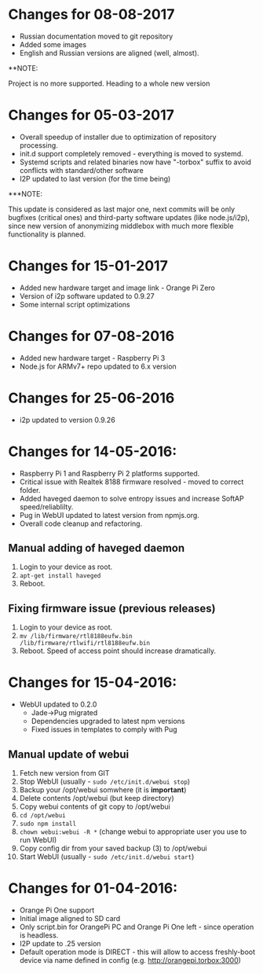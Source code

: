 # Changes for 08-08-2017

* Russian documentation moved to git repository
* Added some images
* English and Russian versions are aligned (well, almost).

**NOTE:

Project is no more supported. Heading to a whole new version

# Changes for 05-03-2017

* Overall speedup of installer due to optimization of repository processing.
* init.d support completely removed - everything is moved to systemd.
* Systemd scripts and related binaries now have "-torbox" suffix to avoid conflicts with standard/other software
* I2P updated to last version (for the time being)

***NOTE: 

This update is considered as last major one, next commits will be only bugfixes (critical ones) and third-party  software updates 
(like node.js/i2p), since new version of anonymizing middlebox with much more flexible functionality is planned.

# Changes for 15-01-2017

* Added new hardware target and image link - Orange Pi Zero
* Version of i2p software updated to 0.9.27
* Some internal script optimizations


# Changes for 07-08-2016

* Added new hardware target - Raspberry Pi 3
* Node.js for ARMv7+ repo updated to 6.x version

# Changes for 25-06-2016

* i2p updated to version 0.9.26

# Changes for 14-05-2016:

* Raspberry Pi 1 and Raspberry Pi 2 platforms supported.
* Critical issue with Realtek 8188 firmware resolved - moved to correct folder.
* Added haveged daemon to solve entropy issues and increase SoftAP speed/reliablilty.
* Pug in WebUI updated to latest version from npmjs.org.
* Overall code cleanup and refactoring.

## Manual adding of haveged daemon

1. Login to your device as root.
2. `apt-get install haveged`
3. Reboot.

## Fixing firmware issue (previous releases)

1. Login to your device as root.
2. `mv /lib/firmware/rtl8188eufw.bin /lib/firmware/rtlwifi/rtl8188eufw.bin`
3. Reboot. Speed of access point should increase dramatically.

# Changes for 15-04-2016:
* WebUI updated to 0.2.0
    * Jade->Pug migrated
    * Dependencies upgraded to latest npm versions
    * Fixed issues in templates to comply with Pug

## Manual update of webui

1. Fetch new version from GIT
2. Stop WebUI (usually - `sudo /etc/init.d/webui stop`)
3. Backup your /opt/webui somwhere (it is **important**)
4. Delete contents /opt/webui (but keep directory)
5. Copy webui contents of git copy to /opt/webui
6. `cd /opt/webui`
7. `sudo npm install`
8. `chown webui:webui -R *` (change webui to appropriate user you use to run WebUI)
9. Copy config dir from your saved backup (3) to /opt/webui
10. Start WebUI (usually - `sudo /etc/init.d/webui start`)

# Changes for 01-04-2016:

* Orange Pi One support
* Initial image aligned to SD card
* Only script.bin for OrangePi PC and Orange Pi One left - since operation is headless. 
* I2P update to .25 version 
* Default operation mode is DIRECT - this will allow to access freshly-boot device via name defined in config (e.g. http://orangepi.torbox:3000)
